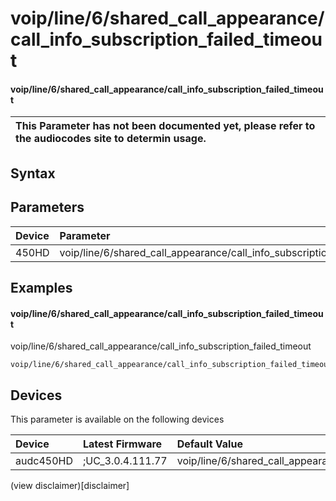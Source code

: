 ﻿---
description: voip/line/6/shared_call_appearance/call_info_subscription_failed_timeout
search: false
---

# voip/line/6/shared_call_appearance/call_info_subscription_failed_timeout

#### voip/line/6/shared_call_appearance/call_info_subscription_failed_timeout


| This Parameter has not been documented yet, please refer to the audiocodes site to determin usage.  | 
| :--- |

## Syntax

## Parameters
|Device|Parameter|value|Description|
|:---|:---|:---|:---|
| 450HD | voip/line/6/shared_call_appearance/call_info_subscription_failed_timeout |  |  |

## Examples
#### voip/line/6/shared_call_appearance/call_info_subscription_failed_timeout

voip/line/6/shared_call_appearance/call_info_subscription_failed_timeout

```
voip/line/6/shared_call_appearance/call_info_subscription_failed_timeout=60
```

## Devices
This parameter is available on the following devices

| Device | Latest Firmware | Default Value |
|:---|:---|:---|
| audc450HD | ;UC_3.0.4.111.77 | voip/line/6/shared_call_appearance/call_info_subscription_failed_timeout=60 

(view disclaimer)[disclaimer]
